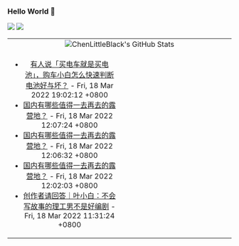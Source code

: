 ### Hello World 👋

[![](https://img.shields.io/badge/@ChenLittleBlack-1a6c81?style=flat&logo=java&logoColor=1a6c81&label=Java&colorA=ffffff)](https://www.java.com/)
[![](https://img.shields.io/badge/@ChenLittleBlack-41b883?style=flat&logo=vuedotjs&logoColor=41b883&label=Vue&colorA=ffffff)](https://cn.vuejs.org/)

<table>
<tr>
<td colspan="2" style="text-align: center;">
<img alt="ChenLittleBlack's GitHub Stats" src="https://github-readme-stats.vercel.app/api?username=ChenLittleBlack&show_icons=true&icon_color=CE1D2D&text_color=718096&bg_color=ffffff&hide_title=true" />
</td>
</tr>
<tr>
<td align="center" valign="middle">

<!-- START_SECTION:blog -->
* <a href='http://www.zhihu.com/question/520427167/answer/2395742962?utm_campaign=rss&utm_medium=rss&utm_source=rss&utm_content=title' target='_blank'>有人说「买电车就是买电池」，购车小白怎么快速判断电池好与坏？</a> - Fri, 18 Mar 2022 19:02:12 +0800
* <a href='http://www.zhihu.com/question/522429536/answer/2393353415?utm_campaign=rss&utm_medium=rss&utm_source=rss&utm_content=title' target='_blank'>国内有哪些值得一去再去的露营地？</a> - Fri, 18 Mar 2022 12:07:24 +0800
* <a href='http://www.zhihu.com/question/522429536/answer/2394376425?utm_campaign=rss&utm_medium=rss&utm_source=rss&utm_content=title' target='_blank'>国内有哪些值得一去再去的露营地？</a> - Fri, 18 Mar 2022 12:06:32 +0800
* <a href='http://www.zhihu.com/question/522429536/answer/2393943795?utm_campaign=rss&utm_medium=rss&utm_source=rss&utm_content=title' target='_blank'>国内有哪些值得一去再去的露营地？</a> - Fri, 18 Mar 2022 12:02:03 +0800
* <a href='http://zhuanlan.zhihu.com/p/482706337?utm_campaign=rss&utm_medium=rss&utm_source=rss&utm_content=title' target='_blank'>创作者请回答｜叶小白：不会写故事的理工男不是好编剧</a> - Fri, 18 Mar 2022 11:31:24 +0800
<!-- END_SECTION:blog -->

</td>
<td valign="middle" width="50%">

<!-- START_SECTION:douban -->

<!-- END_SECTION:douban -->

</td>
</tr>
</table>

